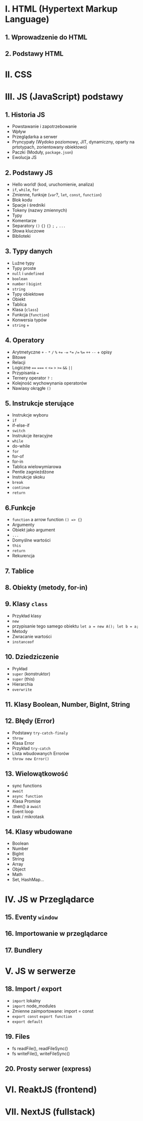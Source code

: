# I. HTML (Hypertext Markup Language)

## 1. Wprowadzenie do HTML

## 2. Podstawy HTML

# II. CSS

# III. JS (JavaScript) podstawy

## 1. Historia JS

- Powstawanie i zapotrzebowanie
- Wpływ
- Przeglądarka a serwer
- Pryncypały (Wydoko poziomowy, JIT, dynamiczny, oparty na prtotypach, zorientowany obiektowo)
- Paczki (Moduły, `package.json`)
- Ewolucja JS

## 2. Podstawy JS

- Hello world! (kod, uruchomienie, analiza)
- `if`, `while`, `for`
- Zmienne, funksje (`var`?, `let`, `const`, `function`)
- Blok kodu
- Spacje i średniki
- Tokeny (nazwy zmiennych)
- Typy
- Komentarze
- Separatory `()` `{}` `{}` `;` `,` `...`
- Słowa kluczowe
- Biblioteki

## 3. Typy danych

- Luźne typy
- Typy proste
- `null` i `undefined`
- `boolean`
- `number` i `bigint`
- `string`
- Typy obiektowe
- Obiekt
- Tablica
- Klasa (`class`)
- Funkcja (`function`)
- Konwersia typów
- `string` +

## 4. Operatory

- Arytmetyczne `+` `-` `*` `/` `%` `+=` `-=` `*=` `/=` `%=` `++` `--` + opisy
- Bitowe
- Relacji
- Logiczne `==` `===` `<` `<=` `>` `>=` `&&` `||`
- Przypisania `=`
- Ternery operator `?` `:`
- Kolejność wychowynania operatorów
- Nawiasy okrągłe `()`

## 5. Instrukcje sterujące

- Instrukcje wyboru
- `if`
- if-else-if
- `switch`
- Instrukcje iteracyjne
- `while`
- do-while
- `for`
- for-of
- for-in
- Tablica wielowymiarowa
- Pentle zagnieżdżone
- Instrukcje skoku
- `break`
- `continue`
- `return`

## 6.Funkcje

- `function` a arrow function `() => {}`
- Argumenty
- Obiekt jako argument
- `...`
- Domyślne wartości
- `this`
- `return`
- Rekurencja

## 7. Tablice

## 8. Obiekty (metody, for-in)

## 9. Klasy `class`

- Przykład klasy
- `new`
- przypisanie tego samego obiektu `let a = new A(); let b = a;`
- Metody
- Zwracanie wartości
- `instanceof`

## 10. Dziedziczenie

- Prykład
- `super` (konstruktor)
- `super` (this)
- Hierarchia
- `overwrite`

## 11. Klasy Boolean, Number, BigInt, String

## 12. Błędy (Error)

- Podstawy `try-catch-finaly`
- `throw`
- Klasa Error
- Przykład `try-catch`
- Lista wbudowanych Errorów
- `throw new Error()`

## 13. Wielowątkowość

- sync functions
- `await`
- `async function`
- Klasa Promise
- .then() a `await`
- Event loop
- task / mikrotask

## 14. Klasy wbudowane

- Boolean
- Number
- BigInt
- String
- Array
- Object
- Math
- Set, HashMap...

# IV. JS w Przeglądarce

## 15. Eventy `window`

## 16. Importowanie w przeglądarce

## 17. Bundlery

# V. JS w serwerze

## 18. Import / export

- `import` lokalny
- `import` node_modules
- Zmienne zaimportowane: import = const
- `export const` `export function`
- `export default`

## 19. Files

- fs readFile(), readFileSync()
- fs writeFile(), writeFileSync()

## 20. Prosty serwer (express)

# VI. ReaktJS (frontend)

# VII. NextJS (fullstack)

